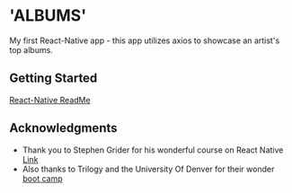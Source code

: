 # 'ALBUMS'

My first React-Native app - this app utilizes axios to showcase an artist's top albums.

## Getting Started

[React-Native ReadMe](https://github.com/facebook/react-native/blob/master/README.md)

## Acknowledgments

* Thank you to Stephen Grider for his wonderful course on React Native [Link](https://www.udemy.com/the-complete-react-native-and-redux-course/)
* Also thanks to Trilogy and the University Of Denver for their wonder [boot camp](https://bootcamp.du.edu/coding/)

